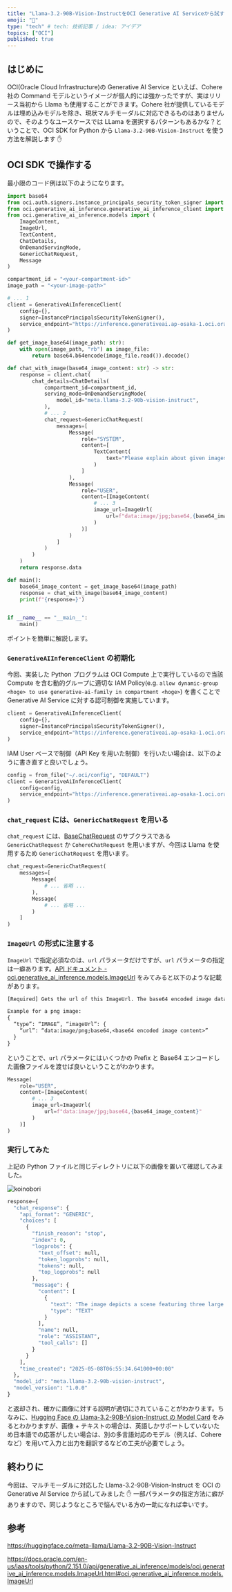 ```yaml
---
title: "Llama-3.2-90B-Vision-InstructをOCI Generative AI Serviceから試す"
emoji: "🦙"
type: "tech" # tech: 技術記事 / idea: アイデア
topics: ["OCI"]
published: true
---
```


## はじめに

OCI(Oracle Cloud Infrastructure)の Generative AI Service といえば、Cohere 社の Command モデルというイメージが個人的には強かったですが、実はリリース当初から Llama も使用することができます。Cohere 社が提供しているモデルは埋め込みモデルを除き、現状マルチモーダルに対応できるものはありませんので、そのようなユースケースでは LLama を選択するパターンもあるかな？ということで、OCI SDK for Python から `Llama-3.2-90B-Vision-Instruct` を使う方法を解説します ✋

## OCI SDK で操作する

最小限のコード例は以下のようになります。

```py
import base64
from oci.auth.signers.instance_principals_security_token_signer import InstancePrincipalsSecurityTokenSigner
from oci.generative_ai_inference.generative_ai_inference_client import GenerativeAiInferenceClient
from oci.generative_ai_inference.models import (
    ImageContent,
    ImageUrl,
    TextContent,
    ChatDetails,
    OnDemandServingMode,
    GenericChatRequest,
    Message
)

compartment_id = "<your-compartment-id>"
image_path = "<your-image-path>"

# ... 1
client = GenerativeAiInferenceClient(
    config={},
    signer=InstancePrincipalsSecurityTokenSigner(),
    service_endpoint="https://inference.generativeai.ap-osaka-1.oci.oraclecloud.com"
)

def get_image_base64(image_path: str):
    with open(image_path, "rb") as image_file:
        return base64.b64encode(image_file.read()).decode()

def chat_with_image(base64_image_content: str) -> str:
    response = client.chat(
        chat_details=ChatDetails(
            compartment_id=compartment_id,
            serving_mode=OnDemandServingMode(
                model_id="meta.llama-3.2-90b-vision-instruct",
            ),
            # ... 2
            chat_request=GenericChatRequest(
                messages=[
                    Message(
                        role="SYSTEM",
                        content=[
                            TextContent(
                                text="Please explain about given images."
                            )
                        ]
                    ),
                    Message(
                        role="USER",
                        content=[ImageContent(
                            # ... 3
                            image_url=ImageUrl(
                                url=f"data:image/jpg;base64,{base64_image_content}"
                            )
                        )]
                    )
                ]
            )
        )
    )
    return response.data

def main():
    base64_image_content = get_image_base64(image_path)
    response = chat_with_image(base64_image_content)
    print(f"{response=}")


if __name__ == "__main__":
    main()
```

ポイントを簡単に解説します。

### `GenerativeAIInferenceClient` の初期化

今回、実装した Python プログラムは OCI Compute 上で実行しているので当該 Compute を含む動的グループに適切な IAM Policy(e.g. `allow dynamic-group <hoge> to use generative-ai-family in compartment <hoge>`) を書くことで Generative AI Service に対する認可制御を実施しています。

```py
client = GenerativeAiInferenceClient(
    config={},
    signer=InstancePrincipalsSecurityTokenSigner(),
    service_endpoint="https://inference.generativeai.ap-osaka-1.oci.oraclecloud.com"
)
```

IAM User ベースで制御（API Key を用いた制御）を行いたい場合は、以下のように書き直すと良いでしょう。

```py
config = from_file("~/.oci/config", "DEFAULT")
client = GenerativeAiInferenceClient(
    config=config,
    service_endpoint="https://inference.generativeai.ap-osaka-1.oci.oraclecloud.com"
)
```

### `chat_request` には、`GenericChatRequest` を用いる

`chat_request` には、[BaseChatRequest](https://docs.oracle.com/en-us/iaas/tools/python/2.151.0/api/generative_ai_inference/models/oci.generative_ai_inference.models.BaseChatRequest.html) のサブクラスである `GenericChatRequest` か `CohereChatRequest` を用いますが、今回は Llama を使用するため `GenericChatRequest` を用います。

```py
chat_request=GenericChatRequest(
    messages=[
        Message(
            # ... 省略 ...
        ),
        Message(
            # ... 省略 ...
        )
    ]
)
```

### `ImageUrl` の形式に注意する

`ImageUrl` で指定必須なのは、`url` パラメータだけですが、`url` パラメータの指定は一癖あります。[API ドキュメント - oci.generative_ai_inference.models.ImageUrl](https://docs.oracle.com/en-us/iaas/tools/python/2.151.0/api/generative_ai_inference/models/oci.generative_ai_inference.models.ImageUrl.html#oci.generative_ai_inference.models.ImageUrl) をみてみると以下のような記載があります。

```txt
[Required] Gets the url of this ImageUrl. The base64 encoded image data.

Example for a png image:
{
  “type”: “IMAGE”, “imageUrl”: {
    “url”: “data:image/png;base64,<base64 encoded image content>”
  }
}
```

ということで、`url` パラメータにはいくつかの Prefix と Base64 エンコードした画像ファイルを渡せば良いということがわかります。

```py
Message(
    role="USER",
    content=[ImageContent(
        # ... 3
        image_url=ImageUrl(
            url=f"data:image/jpg;base64,{base64_image_content}"
        )
    )]
)
```

### 実行してみた

上記の Python ファイルと同じディレクトリに以下の画像を置いて確認してみました。

![koinobori](/images/generative-ai-llama-3.2/koinobori.jpg)

```py
response={
  "chat_response": {
    "api_format": "GENERIC",
    "choices": [
      {
        "finish_reason": "stop",
        "index": 0,
        "logprobs": {
          "text_offset": null,
          "token_logprobs": null,
          "tokens": null,
          "top_logprobs": null
        },
        "message": {
          "content": [
            {
              "text": "The image depicts a scene featuring three large koi fish-shaped windsocks suspended from a tall pole against a blue sky with white clouds.\n\n**Key Features:**\n\n*   **Koi Fish Windsocks:** The windsocks are designed to resemble koi fish, a symbol of good luck and prosperity in Japanese culture. They are typically flown during the Japanese holiday of Children's Day (Kodomo no Hi) on May 5th.\n*   **Design and Colors:** Each windsock features a different design and color scheme, adding visual interest to the scene. The top windsock is white with a black tail and features Japanese characters in red, while the middle windsock is also white but has a pink body and features more Japanese characters. The bottom windsock is green and pink, with a more intricate design.\n*   **Suspension:** The windsocks are attached to a tall pole that appears to be made of metal or wood. The pole is adorned with a decorative top, which adds to the festive atmosphere of the scene.\n*   **Background:** The background of the image is a blue sky with white clouds, which provides a serene and peaceful contrast to the vibrant colors of the windsocks.\n\n**Cultural Significance:**\n\n*   **Children's Day:** The image is likely taken during the celebrations of Children's Day, a Japanese holiday that honors the health and happiness of children. The koi fish windsocks are a traditional symbol of this holiday, representing good luck and prosperity for children.\n*   **Japanese Culture:** The image showcases elements of Japanese culture, including the design and colors of the windsocks, which are inspired by traditional Japanese art and craftsmanship.\n\n**Overall Impression:**\n\nThe image conveys a sense of joy and celebration, with the colorful windsocks and festive atmosphere evoking feelings of happiness and optimism. The use of traditional Japanese symbols and designs adds a layer of cultural significance to the image, making it a unique and interesting representation of Japanese culture.",
              "type": "TEXT"
            }
          ],
          "name": null,
          "role": "ASSISTANT",
          "tool_calls": []
        }
      }
    ],
    "time_created": "2025-05-08T06:55:34.641000+00:00"
  },
  "model_id": "meta.llama-3.2-90b-vision-instruct",
  "model_version": "1.0.0"
}
```

と返却され、確かに画像に対する説明が適切にされていることがわかります。ちなみに、[Hugging Face の Llama-3.2-90B-Vision-Instruct の Model Card](https://huggingface.co/meta-llama/Llama-3.2-90B-Vision-Instruct) をみるとわかりますが、画像 + テキストの場合は、英語しかサポートしていないため日本語での応答がしたい場合は、別の多言語対応のモデル（例えば、Cohere など）を用いて入力と出力を翻訳するなどの工夫が必要でしょう。

## 終わりに

今回は、マルチモーダルに対応した Llama-3.2-90B-Vision-Instruct を OCI の Generative AI Service から試してみました ✋ 一部パラメータの指定方法に癖がありますので、同じようなところで悩んでいる方の一助になれば幸いです。

## 参考

https://huggingface.co/meta-llama/Llama-3.2-90B-Vision-Instruct

https://docs.oracle.com/en-us/iaas/tools/python/2.151.0/api/generative_ai_inference/models/oci.generative_ai_inference.models.ImageUrl.html#oci.generative_ai_inference.models.ImageUrl
